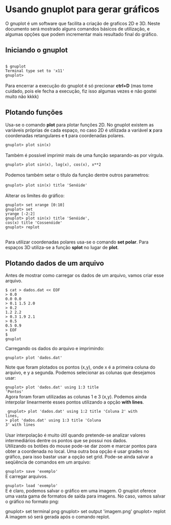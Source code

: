 # Usando gnuplot para gerar gráficos

O gnuplot é um software que facilita a criação de graficos 2D e 3D. Neste documento será mostrado alguns comandos básicos de utilização, e algumas opções que podem incrementar mais resultado final do gráfico.

## Iniciando o gnuplot
<code>
$ gnuplot
Terminal type set to 'x11'
gnuplot> </code>
<br/><br/>
Para encerrar a execução do gnuplot é só precionar <strong>ctrl+D</strong> (mas tome cuidado, pois ele fecha a execução, fiz isso algumas vezes e não gostei muito não kkkk)

## Plotando funções
Usa-se o comando <strong>plot</strong> para plotar funções 2D. No gnuplot existem as variáveis próprias de cada espaço, no caso 2D é utilizada  a variável <strong>x</strong> para coordenadas retangulares e <strong>t</strong> para coordenadas polares.

<code>gnuplot> plot sin(x)</code>
<br/><br/>
Também é possível imprimir mais de uma função separando-as por vírgula.

<code>gnuplot> plot sin(x), log(x), cos(x), x**2</code>
<br/><br/>
Podemos também setar o título da função dentre outros parametros:
<br/><br/>
<code>gnuplot> plot sin(x) title 'Senóide'</code>
<br/><br/>
Alterar os limites do gráfico:

<code>gnuplot> set xrange [0:10]</code><br/>
<code>gnuplot> set yrange [-2:2]</code><br/>
<code>gnuplot> plot sin(x) title 'Senóide', cos(x) title 'Cossenóide'</code><br/>
<code>gnuplot> replot </code><br/>

Para utilizar coordenadas polares usa-se o comando <strong>set polar</strong>. Para espaços 3D utiliza-se a função <strong>splot</strong> no lugar de <strong>plot</strong>.

## Plotando dados de um arquivo
Antes de mostrar como carregar os dados de um arquivo, vamos criar esse arquivo.

<code>$ cat > dados.dat << EOF</code><br/>
<code>> 0.0   0.0   0.0</code><br/>
<code>> 0.1   1.5   2.0</code><br/>
<code>> 0.2   1.2   2.2</code><br/>
<code>> 0.3   1.9   2.1</code><br/>
<code>> 0.5   0.5   0.9</code><br/>
<code>> EOF</code><br/>
<code>$ gnuplot</code><br/>

Carregando os dados do arquivo e imprimindo:

<code>gnuplot> plot 'dados.dat'</code><br/>

Note que foram plotados os pontos (x,y), onde x é a primeira coluna do arquivo, e y a segunda. Podemos selecionar as colunas que desejamos usar:

<code>gnuplot> plot 'dados.dat' using 1:3 title 'Pontos'</code><br/>
Agora foram foram utilizadas as colunas 1 e 3 (x,y). Podemos ainda interpolar linearmente esses pontos utilizando a opção  <strong>with lines</strong>.

<code>  gnuplot> plot 'dados.dat' using 1:2 title 'Coluna 2' with lines, </code><br/>
<code>> plot 'dados.dat' using 1:3 title 'Coluna 3' with lines </code><br/>
<br/>
Usar interpolação é muito útil quando pretende-se analizar valores intermediários dentre os pontos que se possui nos dados.
<br/>
Utilizando os botões do mouse pode-se dar zoom e marcar pontos para obter a coordenada no local. Uma outra boa opção é usar grades no gráfico, para isso bastar usar a opção set grid. Pode-se ainda salvar a seqüência de comandos em um arquivo:

<code>gnuplot> save 'exemplo'</code><br/>
E carregar arquivos.

<code>gnuplot> load 'exemplo'</code><br/>
E é claro, podemos salvar o gráfico em uma imagem. O gnuplot oferece uma vasta gama de formatos de saída para imagens. No caso, vamos salvar o gráfico no formato png:

gnuplot> set terminal png
gnuplot> set output 'imagem.png'
gnuplot> replot
A imagem só será gerada após o comando replot.
  
